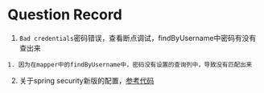 # Question Record

1. `Bad credentials`密码错误，查看断点调试，findByUsername中密码有没有查出来

```text
1. 因为在mapper中的findByUsername中，密码没有设置的查询列中，导致没有匹配出来
```

2. 关于spring security新版的配置，[参考代码](https://github.com/bezkoder/spring-boot-spring-security-jwt-authentication)